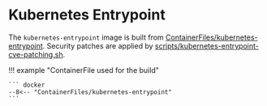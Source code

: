 # Kubernetes Entrypoint

The `kubernetes-entrypoint` image is built from [ContainerFiles/kubernetes-entrypoint](https://github.com/rackerlabs/genestack-images/blob/main/ContainerFiles/kubernetes-entrypoint). Security patches are applied by [scripts/kubernetes-entrypoint-cve-patching.sh](https://github.com/rackerlabs/genestack-images/blob/main/scripts/kubernetes-entrypoint-cve-patching.sh).

!!! example "ContainerFile used for the build"

    ``` docker
    --8<-- "ContainerFiles/kubernetes-entrypoint"
    ```
